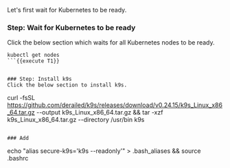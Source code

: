 Let's first wait for Kubernetes to be ready.

### Step: Wait for Kubernetes to be ready

Click the below section which waits for all Kubernetes nodes to be ready.
```
kubectl get nodes
```{{execute T1}}


### Step: Install k9s
Click the below section to install k9s.
```
curl -fsSL https://github.com/derailed/k9s/releases/download/v0.24.15/k9s_Linux_x86_64.tar.gz --output k9s_Linux_x86_64.tar.gz && tar -xzf k9s_Linux_x86_64.tar.gz --directory /usr/bin k9s
```{{execute T2}}

### Add 
```
echo "alias secure-k9s='k9s --readonly'" > .bash_aliases && source .bashrc
```{{execute T3}}
